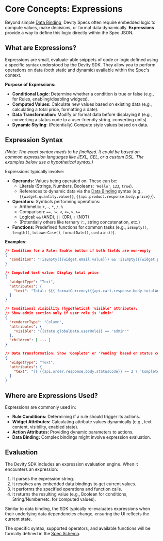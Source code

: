# Core Concepts: Expressions

Beyond simple [Data Binding](./data_binding.md), Devity Specs often require embedded logic to compute values, make decisions, or format data dynamically. **Expressions** provide a way to define this logic directly within the Spec JSON.

## What are Expressions?

Expressions are small, evaluate-able snippets of code or logic defined using a specific syntax understood by the Devity SDK. They allow you to perform operations on data (both static and dynamic) available within the Spec's context.

**Purpose of Expressions:**

*   **Conditional Logic:** Determine whether a condition is true or false (e.g., for Rules, enabling/disabling widgets).
*   **Computed Values:** Calculate new values based on existing data (e.g., calculating a total price, formatting a date).
*   **Data Transformation:** Modify or format data before displaying it (e.g., converting a status code to a user-friendly string, converting units).
*   **Dynamic Styling:** (Potentially) Compute style values based on data.

## Expression Syntax

*(Note: The exact syntax needs to be finalized. It could be based on common expression languages like JEXL, CEL, or a custom DSL. The examples below use a hypothetical syntax.)*

Expressions typically involve:

*   **Operands:** Values being operated on. These can be:
    *   Literals (Strings, Numbers, Booleans: `'Hello'`, `123`, `true`).
    *   References to dynamic data via the [Data Binding](./data_binding.md) syntax (e.g., `{{widget.quantity.value}}`, `{{api.product.response.body.price}}`).
*   **Operators:** Symbols performing operations:
    *   Arithmetic: `+`, `-`, `*`, `/`, `%`
    *   Comparison: `==`, `!=`, `<`, `<=`, `>`, `>=`
    *   Logical: `&&` (AND), `||` (OR), `!` (NOT)
    *   (Potentially others like ternary `?:`, string concatenation, etc.)
*   **Functions:** Predefined functions for common tasks (e.g., `isEmpty()`, `length()`, `toLowerCase()`, `formatDate()`, `contains()`).

**Examples:**

```json
// Condition for a Rule: Enable button if both fields are non-empty
{
  "condition": "!isEmpty({{widget.email.value}}) && !isEmpty({{widget.password.value}})"
}

// Computed text value: Display total price
{
  "widgetType": "Text",
  "attributes": {
    "text": "Total: ${{ formatCurrency({{api.cart.response.body.totalAmount}}, 'USD') }}"
  }
}

// Conditional visibility (hypothetical 'visible' attribute):
// Show admin section only if user role is 'admin'
{
  "rendererType": "Column",
  "attributes": {
    "visible": "{{state.globalData.userRole}} == 'admin'"
  },
  "children": [ ... ]
}

// Data transformation: Show 'Complete' or 'Pending' based on status code
{
  "widgetType": "Text",
  "attributes": {
    "text": "{{ {{api.order.response.body.statusCode}} == 2 ? 'Complete' : 'Pending' }}"
  }
}
```

## Where are Expressions Used?

Expressions are commonly used in:

*   **Rule Conditions:** Determining if a rule should trigger its actions.
*   **Widget Attributes:** Calculating attribute values dynamically (e.g., text content, visibility, enabled state).
*   **Action Attributes:** Providing dynamic parameters to actions.
*   **Data Binding:** Complex bindings might involve expression evaluation.

## Evaluation

The Devity SDK includes an expression evaluation engine. When it encounters an expression:

1.  It parses the expression string.
2.  It resolves any embedded data bindings to get current values.
3.  It performs the specified operations and function calls.
4.  It returns the resulting value (e.g., Boolean for conditions, String/Number/etc. for computed values).

Similar to data binding, the SDK typically re-evaluates expressions when their underlying data dependencies change, ensuring the UI reflects the current state.

The specific syntax, supported operators, and available functions will be formally defined in the [Spec Schema](../reference/spec_schema.md). 